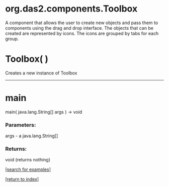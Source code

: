 # org.das2.components.Toolbox

A component that allows the user to create new objects and pass them to
 components using the drag and drop interface.  The objects that can be
 created are represented by icons.  The icons are grouped by tabs for each\
 group.

# Toolbox( )
Creates a new instance of Toolbox

***
<a name="main"></a>
# main
main( java.lang.String[] args ) &rarr; void



### Parameters:
args - a java.lang.String[]

### Returns:
void (returns nothing)


<a href="https://github.com/autoplot/dev/search?q=main&unscoped_q=main">[search for examples]</a>

<a href="https://github.com/autoplot/documentation/blob/master/javadoc/index-all.md">[return to index]</a>

